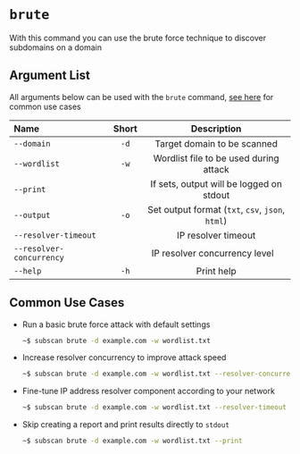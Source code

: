 # `brute`

With this command you can use the brute force technique to discover subdomains on a domain

## Argument List

All arguments below can be used with the `brute` command, [see here](#common-use-cases) for common use cases

| Name                     | Short |                   Description                    |
| :----------------------- | :---: | :----------------------------------------------: |
| `--domain`               | `-d`  |           Target domain to be scanned            |
| `--wordlist`             | `-w`  |      Wordlist file to be used during attack      |
| `--print`                |       |     If sets, output will be logged on stdout     |
| `--output`               | `-o`  | Set output format (`txt`, `csv`, `json`, `html`) |
| `--resolver-timeout`     |       |               IP resolver timeout                |
| `--resolver-concurrency` |       |         IP resolver concurrency level            |
| `--help`                 | `-h`  |                    Print help                    |

## Common Use Cases

- Run a basic brute force attack with default settings

  ```bash
  ~$ subscan brute -d example.com -w wordlist.txt
  ```

- Increase resolver concurrency to improve attack speed

  ```bash
  ~$ subscan brute -d example.com -w wordlist.txt --resolver-concurrency 200
  ```

- Fine-tune IP address resolver component according to your network

  ```bash
  ~$ subscan brute -d example.com -w wordlist.txt --resolver-timeout 1 --resolver-concurrency 100
  ```

- Skip creating a report and print results directly to `stdout`

  ```bash
  ~$ subscan brute -d example.com -w wordlist.txt --print
  ```
